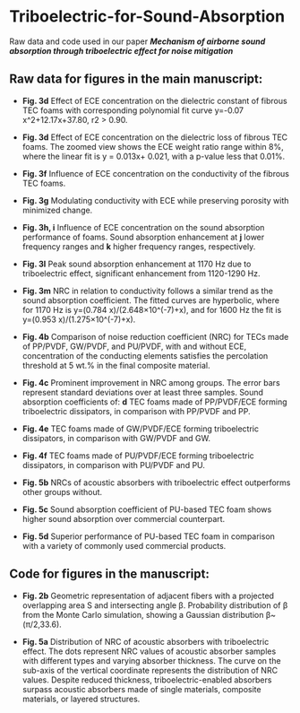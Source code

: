 # Triboelectric-for-Sound-Absorption
Raw data and code used in our paper _**Mechanism of airborne sound absorption through triboelectric effect for noise mitigation**_

## Raw data for figures in the main manuscript:

- **Fig. 3d** Effect of ECE concentration on the dielectric constant of fibrous TEC foams with corresponding polynomial fit curve y=-0.07 x^2+12.17x+37.80, r2 > 0.90.
- **Fig. 3d** Effect of ECE concentration on the dielectric loss of fibrous TEC foams. The zoomed view shows the ECE weight ratio range within 8%, where the linear fit is y = 0.013x+ 0.021, with a p-value less that 0.01%.
- **Fig. 3f** Influence of ECE concentration on the conductivity of the fibrous TEC foams.
- **Fig. 3g** Modulating conductivity with ECE while preserving porosity with minimized change.
- **Fig. 3h, i** Influence of ECE concentration on the sound absorption performance of foams. Sound absorption enhancement at **j** lower frequency ranges and **k** higher frequency ranges, respectively.
- **Fig. 3l** Peak sound absorption enhancement at 1170 Hz due to triboelectric effect, significant enhancement from 1120-1290 Hz.
- **Fig. 3m** NRC in relation to conductivity follows a similar trend as the sound absorption coefficient. The fitted curves are hyperbolic, where for 1170 Hz is y=(0.784 x)/(2.648×10^(-7)+x), and for 1600 Hz the fit is y=(0.953 x)/(1.275×10^(-7)+x).

- **Fig. 4b** Comparison of noise reduction coefficient (NRC) for TECs made of PP/PVDF, GW/PVDF, and PU/PVDF, with and without ECE, concentration of the conducting elements satisfies the percolation threshold at 5 wt.% in the final composite material.
- **Fig. 4c** Prominent improvement in NRC among groups. The error bars represent standard deviations over at least three samples. Sound absorption coefficients of: **d** TEC foams made of PP/PVDF/ECE forming triboelectric dissipators, in comparison with PP/PVDF and PP.
- **Fig. 4e** TEC foams made of GW/PVDF/ECE forming triboelectric dissipators, in comparison with GW/PVDF and GW.
- **Fig. 4f** TEC foams made of PU/PVDF/ECE forming triboelectric dissipators, in comparison with PU/PVDF and PU. 

- **Fig. 5b** NRCs of acoustic absorbers with triboelectric effect outperforms other groups without.
- **Fig. 5c** Sound absorption coefficient of PU-based TEC foam shows higher sound absorption over commercial counterpart.
- **Fig. 5d** Superior performance of PU-based TEC foam in comparison with a variety of commonly used commercial products.


## Code for figures in the manuscript:
 - **Fig. 2b** Geometric representation of adjacent fibers with a projected overlapping area S and intersecting angle β. Probability distribution of β from the Monte Carlo simulation, showing a Gaussian distribution β~(π/2,33.6).

 - **Fig. 5a** Distribution of NRC of acoustic absorbers with triboelectric effect. The dots represent NRC values of acoustic absorber samples with different types and varying absorber thickness. The curve on the sub-axis of the vertical coordinate represents the distribution of NRC values. Despite reduced thickness, triboelectric-enabled absorbers surpass acoustic absorbers made of single materials, composite materials, or layered structures. 
